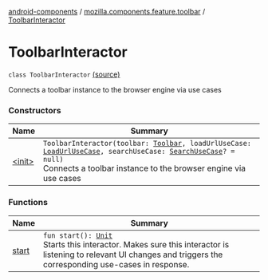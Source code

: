 [android-components](../../index.md) / [mozilla.components.feature.toolbar](../index.md) / [ToolbarInteractor](./index.md)

# ToolbarInteractor

`class ToolbarInteractor` [(source)](https://github.com/mozilla-mobile/android-components/blob/master/components/feature/toolbar/src/main/java/mozilla/components/feature/toolbar/ToolbarInteractor.kt#L15)

Connects a toolbar instance to the browser engine via use cases

### Constructors

| Name | Summary |
|---|---|
| [&lt;init&gt;](-init-.md) | `ToolbarInteractor(toolbar: `[`Toolbar`](../../mozilla.components.concept.toolbar/-toolbar/index.md)`, loadUrlUseCase: `[`LoadUrlUseCase`](../../mozilla.components.feature.session/-session-use-cases/-load-url-use-case/index.md)`, searchUseCase: `[`SearchUseCase`](../-search-use-case.md)`? = null)`<br>Connects a toolbar instance to the browser engine via use cases |

### Functions

| Name | Summary |
|---|---|
| [start](start.md) | `fun start(): `[`Unit`](https://kotlinlang.org/api/latest/jvm/stdlib/kotlin/-unit/index.html)<br>Starts this interactor. Makes sure this interactor is listening to relevant UI changes and triggers the corresponding use-cases in response. |
